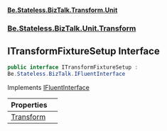 #### [Be.Stateless.BizTalk.Transform.Unit](README.md 'README')
### [Be.Stateless.BizTalk.Unit.Transform](Be.Stateless.BizTalk.Unit.Transform.md 'Be.Stateless.BizTalk.Unit.Transform')

## ITransformFixtureSetup Interface

```csharp
public interface ITransformFixtureSetup :
Be.Stateless.BizTalk.IFluentInterface
```

Implements [IFluentInterface](IFluentInterface.md 'Be.Stateless.BizTalk.IFluentInterface')

| Properties | |
| :--- | :--- |
| [Transform](ITransformFixtureSetup.Transform.md 'Be.Stateless.BizTalk.Unit.Transform.ITransformFixtureSetup.Transform') | |
